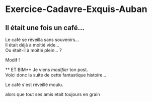 # Exercice-Cadavre-Exquis-Auban

<h2>
  Il était une fois un café...
</h2>

<p>
  Le café se réveilla sans souvenirs...</br>
  Il était déjà à moitié vide...</br>
  Ou était-il à moitié plein... ?
</p>

Modif !

** ET BIM** Je viens _modifier_ ton post.  
 Voici donc la suite de cette fantastique histoire...
  
  Le café s'est réveillé moulu.
  
  alors que tout ses amis etait toujours en grain
